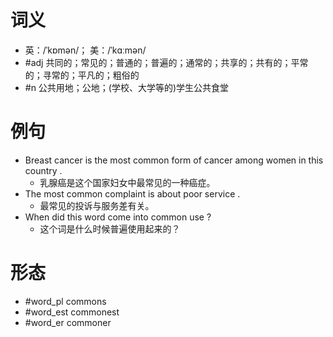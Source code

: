 # 词义
- 英：/ˈkɒmən/； 美：/ˈkɑːmən/
- #adj 共同的；常见的；普通的；普遍的；通常的；共享的；共有的；平常的；寻常的；平凡的；粗俗的
- #n 公共用地；公地；(学校、大学等的)学生公共食堂
# 例句
- Breast cancer is the most common form of cancer among women in this country .
	- 乳腺癌是这个国家妇女中最常见的一种癌症。
- The most common complaint is about poor service .
	- 最常见的投诉与服务差有关。
- When did this word come into common use ?
	- 这个词是什么时候普遍使用起来的？
# 形态
- #word_pl commons
- #word_est commonest
- #word_er commoner
